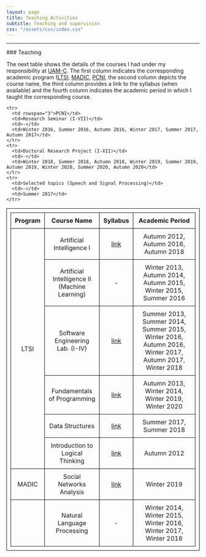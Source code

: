 ```yaml
---
layout: page
title: Teaching Activities
subtitle: Teaching and supervision
css: "/assets/css/index.css"
---
```


<hr>
### Teaching

The next table shows the details of the courses I had under my responsibility at [UAM-C](https://www.cua.uam.mx/). The first column indicates the corresponding academic program ([LTSI](https://www.cua.uam.mx/oferta-educativa/licenciaturas/tecnologias-y-sistemas-de-informacion), [MADIC](https://www.cua.uam.mx/oferta-educativa/posgrados/maestria-en-diseno-informacion-y-comunicacion), [PCNI](https://www.cua.uam.mx/oferta-educativa/posgrados/posgrado-en-ciencias-naturales-e-ingenieria), the second column depicts the course name, the third column provides a link to the syllabus (when available) and the fourth column indicates the academic period in which I taught the corresponding course.


<style>
  table {
    margin-left: auto;
    margin-right: auto;
    border: 1px solid black;
    border-collapse: collapse;
    padding: 10px;
  }
  th, td {
    border: 1px solid black;
    padding: 10px;
    text-align: center;
  }
</style>

<table border="1" cellpadding="10" cellspacing="0">
  <thead>
    <tr>
      <th>Program</th>
      <th>Course Name</th>
      <th>Syllabus</th>
      <th>Academic Period</th>
    </tr>
  </thead>
  <tbody>
    <tr>
      <td rowspan="6">LTSI</td>
      <td>Artificial Intelligence I</td>
      <td><a href="http://dccd.cua.uam.mx/archivos/PDFprogramas/tecnologias/450208.pdf">link</a></td>
      <td>Autumn 2012, Autumn 2016, Autumn 2018</td>
    </tr>
    <tr>
      <td>Artificial Intelligence II (Machine Learning)</td>
      <td>-</td>
      <td>Winter 2013, Autumn 2014, Autumn 2015, Winter 2015, Summer 2016</td>
    </tr>
    <tr>
      <td>Software Engineering Lab. (I-IV)</td>
      <td><a href="http://dccd.cua.uam.mx/archivos/PDFprogramas/tecnologias/450207.pdf">link</a></td>
      <td>Summer 2013, Summer 2014, Summer 2015, Winter 2016, Autumn 2016, Winter 2017, Autumn 2017, Winter 2018</td>
    </tr>
    <tr>
      <td>Fundamentals of Programming</td>
      <td><a href="http://dccd.cua.uam.mx/archivos/PDFprogramas/tecnologias/460005.pdf">link</a></td>
      <td>Autumn 2013, Winter 2014, Winter 2019, Winter 2020</td>
    </tr>
    <tr>
      <td>Data Structures</td>
      <td><a href="http://dccd.cua.uam.mx/archivos/PDFprogramas/tecnologias/460009.pdf">link</a></td>
      <td>Summer 2017, Summer 2018</td>
    </tr>
    <tr>
      <td>Introduction to Logical Thinking</td>
      <td><a href="http://dccd.cua.uam.mx/archivos/PDFprogramas/tecnologias/450203.pdf">link</a></td>
      <td>Autumn 2012</td>
    </tr>
    <tr>
      <td>MADIC</td>
      <td>Social Networks Analysis</td>
      <td><a href="http://escritura.cua.uam.mx/archivos_Madic/analisis_redes_sociales.pdf">link</a></td>
      <td>Winter 2019</td>
    </tr>
    <tr>
      <td></td>
      <td>Natural Language Processing</td>
      <td>-</td>
      <td>Winter 2014, Winter 2015, Winter 2016, Winter 2017, Winter 2018</td>
    </tr>
    
    <tr>
      <td rowspan="3">PCNI</td>
      <td>Research Seminar (I-VII)</td>
      <td>-</td>
      <td>Winter 2016, Summer 2016, Autumn 2016, Winter 2017, Summer 2017, Autumn 2017</td>
    </tr>
    <tr>
      <td>Doctoral Research Project (I-XII)</td>
      <td>-</td>
      <td>Winter 2018, Summer 2018, Autumn 2018, Winter 2019, Summer 2019, Autumn 2019, Winter 2020, Summer 2020, Autumn 2020</td>
    </tr>
    <tr>
      <td>Selected topics (Speech and Signal Processing)</td>
      <td>-</td>
      <td>Summer 2017</td>
    </tr>
  </tbody>
</table>

